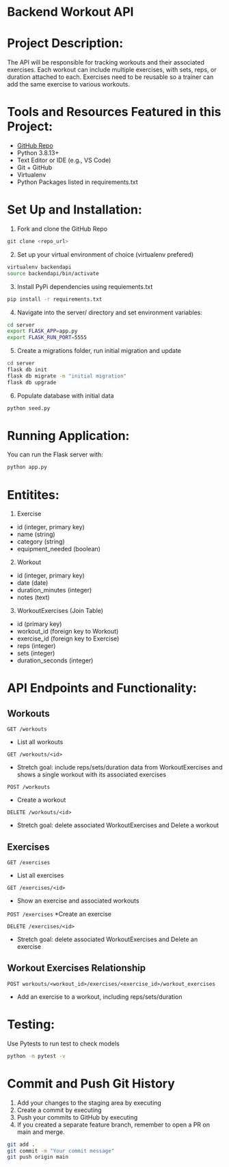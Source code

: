 Backend Workout API
=======

# Project Description:
The API will be responsible for tracking workouts and their associated exercises. Each workout can include multiple exercises, with sets, reps, or duration attached to each. Exercises need to be reusable so a trainer can add the same exercise to various workouts.


# Tools and Resources Featured in this Project:
- [GitHub Repo](https://github.com/webdesigns23/summative-lab-workout-API.git)
- Python 3.8.13+
- Text Editor or IDE (e.g., VS Code)
- Git + GitHub
- Virtualenv
- Python Packages listed in requirements.txt

# Set Up and Installation:
1. Fork and clone the GitHub Repo
```bash
git clone <repo_url>

```
2. Set up your virtual environment of choice (virtualenv prefered)
```bash
virtualenv backendapi
source backendapi/bin/activate
```
3. Install PyPi dependencies using requiements.txt
```bash
pip install -r requirements.txt
```
4. Navigate into the server/ directory and set environment variables:
```bash
cd server
export FLASK_APP=app.py
export FLASK_RUN_PORT=5555
```
5. Create a migrations folder, run initial migration and update
```bash
cd server
flask db init
flask db migrate -m "initial migration"
flask db upgrade
```
6. Populate database with initial data
```bash
python seed.py
```
# Running Application:
You can run the Flask server with:
```bash
python app.py
```

# Entitites:
1. Exercise
- id (integer, primary key)
- name (string)
- category (string)
- equipment_needed (boolean)

2. Workout
- id (integer, primary key)
- date (date)
- duration_minutes (integer)
- notes (text)

3. WorkoutExercises (Join Table)
- id (primary key)
- workout_id (foreign key to Workout)
- exercise_id (foreign key to Exercise)
- reps (integer)
- sets (integer)
- duration_seconds (integer)

# API Endpoints and Functionality:

## Workouts
`GET /workouts`
* List all workouts
 
`GET /workouts/<id>`
* Stretch goal: include reps/sets/duration data from WorkoutExercises and shows a single workout with its associated exercises

`POST /workouts`
* Create a workout

`DELETE /workouts/<id>`
* Stretch goal: delete associated WorkoutExercises and Delete a workout

## Exercises
`GET /exercises`
* List all exercises

`GET /exercises/<id>`
* Show an exercise and associated workouts

`POST /exercises`
*Create an exercise

`DELETE /exercises/<id>`
* Stretch goal: delete associated WorkoutExercises and Delete an exercise

## Workout Exercises Relationship
`POST workouts/<workout_id>/exercises/<exercise_id>/workout_exercises`
* Add an exercise to a workout, including reps/sets/duration

# Testing:
Use Pytests to run test to check models
```bash
python -m pytest -v
```
# Commit and Push Git History
1. Add your changes to the staging area by executing
2. Create a commit by executing 
3. Push your commits to GitHub by executing 
4. If you created a separate feature branch, remember to open a PR on main and merge.
```bash
git add .
git commit -m "Your commit message"
git push origin main
```

